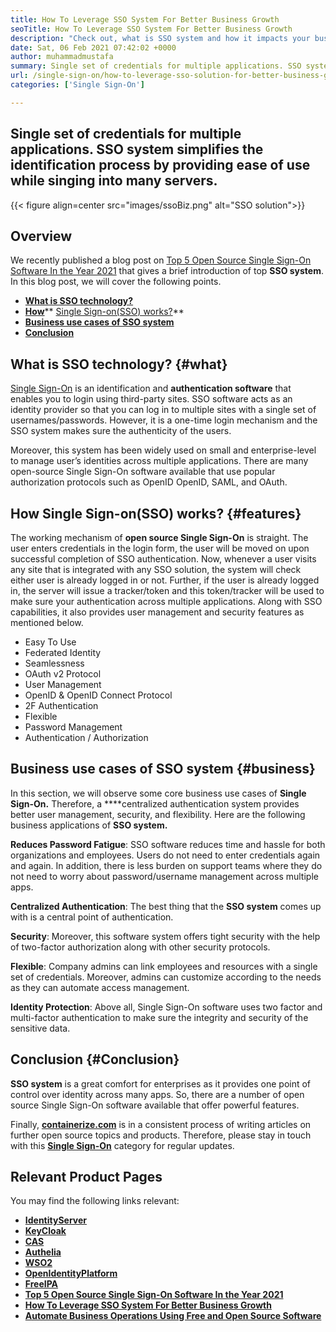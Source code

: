 ```yaml
---
title: How To Leverage SSO System For Better Business Growth
seoTitle: How To Leverage SSO System For Better Business Growth
description: "Check out, what is SSO system and how it impacts your business's growth. Open source Single Sign-On systems are widely used on small and enterprise level."
date: Sat, 06 Feb 2021 07:42:02 +0000
author: muhammadmustafa
summary: Single set of credentials for multiple applications. SSO system simplifies the identification process by providing ease of use while singing into many servers.
url: /single-sign-on/how-to-leverage-sso-solution-for-better-business-growth/
categories: ['Single Sign-On']

---
```

## Single set of credentials for multiple applications. SSO system simplifies the identification process by providing ease of use while singing into many servers.

{{< figure align=center src="images/ssoBiz.png" alt="SSO solution">}}  

## Overview

We recently published a blog post on [Top 5 Open Source Single Sign-On Software In the Year 2021][1] that gives a brief introduction of top **SSO system**. In this blog post, we will cover the following points.

  * [**What is SSO technology?**][2]
  * **[Ho][3]**[**w**][3]** [Single Sign-on(SSO) works?][3]**
  * [**Business use cases of SSO system**][4]
  * [**Conclusion**][5]

## What is SSO technology? {#what}

[Single Sign-On][6] is an identification and **authentication software** that enables you to login using third-party sites. SSO software acts as an identity provider so that you can log in to multiple sites with a single set of usernames/passwords. However, it is a one-time login mechanism and the SSO system makes sure the authenticity of the users. 

Moreover, this system has been widely used on small and enterprise-level to manage user’s identities across multiple applications. There are many open-source Single Sign-On software available that use popular authorization protocols such as OpenID OpenID, SAML, and OAuth.

## **How Single Sign-on(SSO) works?** {#features}

The working mechanism of **open source Single Sign-On** is straight. The user enters credentials in the login form, the user will be moved on upon successful completion of SSO authentication. Now, whenever a user visits any site that is integrated with any SSO solution, the system will check either user is already logged in or not. Further, if the user is already logged in, the server will issue a tracker/token and this token/tracker will be used to make sure your authentication across multiple applications. Along with SSO capabilities, it also provides user management and security features as mentioned below.

  * Easy To Use
  * Federated Identity 
  * Seamlessness 
  * OAuth v2 Protocol
  * User Management 
  * OpenID & OpenID Connect Protocol
  * 2F Authentication
  * Flexible
  * Password Management 
  * Authentication / Authorization

## Business use cases of SSO system {#business}

In this section, we will observe some core business use cases of **Single Sign-On.** Therefore, a ****centralized authentication system provides better user management, security, and flexibility. Here are the following business applications of ****SSO system**.** 

**Reduces Password Fatigue**: SSO software reduces time and hassle for both organizations and employees. Users do not need to enter credentials again and again. In addition, there is less burden on support teams where they do not need to worry about password/username management across multiple apps. 

**Centralized Authentication**: The best thing that the **SSO system** comes up with is a central point of authentication. 

**Security**: Moreover, this software system offers tight security with the help of two-factor authorization along with other security protocols. 

**Flexible**: Company admins can link employees and resources with a single set of credentials. Moreover, admins can customize according to the needs as they can automate access management.

**Identity Protection**: Above all, Single Sign-On software uses two factor and multi-factor authentication to make sure the integrity and security of the sensitive data. 

## Conclusion {#Conclusion}

**SSO system** is a great comfort for enterprises as it provides one point of control over identity across many apps. So, there are a number of open source Single Sign-On software available that offer powerful features. 

Finally, [**containerize.com**][7] is in a consistent process of writing articles on further open source topics and products. Therefore, please stay in touch with this [**Single Sign-On**][6] category for regular updates.

## Relevant Product Pages

You may find the following links relevant:

  * **[IdentityServer][8]**
  * **[KeyCloak][9]**
  * **[CAS][10]**
  * **[Authelia][11]**
  * **[WSO2][12]**
  * **[OpenIdentityPlatform][13]**
  * **[FreeIPA][14]**
  * **[Top 5 Open Source Single Sign-On Software In the Year 2021][1]**
  * **[How To Leverage SSO System For Better Business Growth][15]**
  * **[Automate Business Operations Using Free and Open Source Software][16]**

 [1]: https://blog.containerize.com/2021/01/29/Top-5-Open-Source-Single-Sign-On-Software-In-the-Year-2021/
 [2]: #what
 [3]: #features
 [4]: #business
 [5]: #Conclusion
 [6]: https://products.containerize.com/single-sign-on/
 [7]: https://www.containerize.com/
 [8]: https://products.containerize.com/single-sign-on/identity-server
 [9]: https://products.containerize.com/single-sign-on/keycloak
 [10]: https://products.containerize.com/single-sign-on/cas
 [11]: https://products.containerize.com/single-sign-on/authelia
 [12]: https://products.containerize.com/single-sign-on/wso2
 [13]: https://products.containerize.com/single-sign-on/openidentityplatform
 [14]: https://products.containerize.com/single-sign-on/freeipa
 [15]: https://blog.containerize.com/2021/02/06/how-to-leverage-sso-solution-for-better-business-growth/
 [16]: https://blog.containerize.com/2020/08/27/automate-business-operations-using-open-source-software/